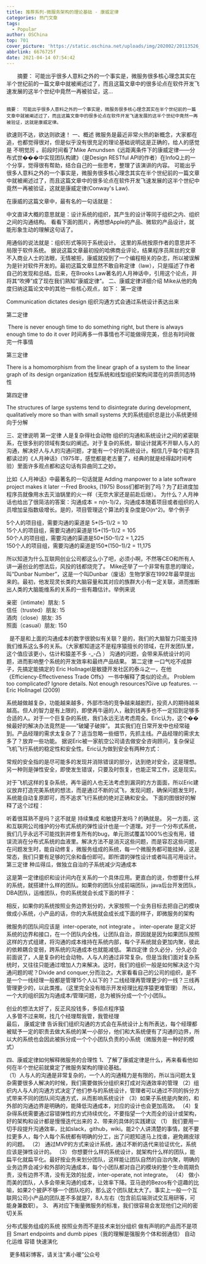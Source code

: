 ```yaml
---
title: 推荐系列-微服务架构的理论基础 - 康威定律
categories: 热门文章
tags:
  - Popular
author: OSChina
top: 701
cover_picture: 'https://static.oschina.net/uploads/img/202002/20113526_nu3B.jpeg'
abbrlink: 6676725f
date: 2021-04-14 07:54:42
---
```


&emsp;&emsp;摘要： 可能出乎很多人意料之外的一个事实是，微服务很多核心理念其实在半个世纪前的一篇文章中就被阐述过了，而且这篇文章中的很多论点在软件开发飞速发展的这半个世纪中竟然一再被验证，这...
<!-- more -->

                                                                                                                                                                                        摘要： 可能出乎很多人意料之外的一个事实是，微服务很多核心理念其实在半个世纪前的一篇文章中就被阐述过了，而且这篇文章中的很多论点在软件开发飞速发展的这半个世纪中竟然一再被验证，这就是康威定律。 
欲速则不达，欲达则欲速！ 
一、概述 
微服务是最近非常火热的新概念，大家都在追，也都觉得很对，但是似乎没有很充足的理论基础说明这是正确的，给人的感觉是 不明觉厉 。前段时间看了Mike Amundsen《远距离条件下的康威定律——分布式世���中实现团队构建》（是Design RESTful API的作者）在InfoQ上的一个分享，觉得很有帮助，结合自己的一些思考，整理了该演讲的内容。 
可能出乎很多人意料之外的一个事实是，微服务很多核心理念其实在半个世纪前的一篇文章中就被阐述过了，而且这篇文章中的很多论点在软件开发飞速发展的这半个世纪中竟然一再被验证，这就是康威定律(Conway's Law). 
 
在康威的这篇文章中，最有名的一句话就是： 
 
中文直译大概的意思就是：设计系统的组织，其产生的设计等同于组织之内、组织之间的沟通结构。 
看看下面的图片，再想想Apple的产品、微软的产品设计，就能形象生动的理解这句话了。 
 
用通俗的说法就是：组织形式等同于系统设计。 
这里的系统按原作者的意思并不局限于软件系统。 据说这篇文章最初投的哈佛商业评论，结果程序员屌丝的文章不入商业人士的法眼，无情被拒，康威就投到了一个编程相关的杂志，所以被误解为是针对软件开发的。最初这篇文章显然不敢自称定律（law），只是描述了作者自己的发现和总结。后来，在Brooks Law著名的人月神话中，引用这个论点，并将其“吹捧”成了现在我们熟知“康威定律”。 
二、康威定律详细介绍 
Mike从他的角度归纳这篇论文中的其他一些核心观点，如下： 
第一定律 
 
 Communication dictates design 
 组织沟通方式会通过系统设计表达出来 
 
第二定律 
 
  There is never enough time to do something right, but there is always enough time to do it over 
 时间再多一件事情也不可能做得完美，但总有时间做完一件事情 
 
第三定律 
 
 There is a homomorphism from the linear graph of a system to the linear graph of its design organization 
 线型系统和线型组织架构间潜在的异质同态特性 
 
第四定律 
 
 The structures of large systems tend to disintegrate during development, qualitatively more so than with small systems 
 大的系统组织总是比小系统更倾向于分解 
 
三、定律说明 
第一定律 
人是复杂得社会动物 
组织的沟通和系统设计之间的紧密联系，在很多别的领域有类似的阐述。对于复杂的系统，聊设计就离不开聊人与人的沟通，解决好人与人的沟通问题，才能有一个好的系统设计。相信几乎每个程序员都读过的《人月神话》（1975年，感觉都是老古董了，经典的就是经得起时间考验）里面许多观点都和这句话有异曲同工之妙。 
 
比如《人月神话》中最著名的一句话就是 
Adding manpower to a late software project makes it later --Fred Brooks, (1975) 
Boss们都听到了吗？为了赶进度加程序员就像用水去灭油锅里的火一样（无奈大家还是前赴后继）。 
为什么？人月神话也给出了很简洁的答案：沟通成本 = n(n-1)/2，沟通成本随着项目或者组织的人员增加呈指数级增长。是的，项目管理这个算法的复杂度是O(n^2)。举个例子 
 
  5个人的项目组，需要沟通的渠道是 5*(5–1)/2 = 10  
  15个人的项目组，需要沟通的渠道是15*(15–1)/2 = 105  
  50个人的项目组，需要沟通的渠道是50*(50–1)/2 = 1,225  
  150个人的项目组，需要沟通的渠道是150*(150–1)/2 = 11,175  
 
所以知道为什么互联网创业公司都这么小了吧，必须小啊，不然等CEO和所有人讲一遍创业的想法后，风投的钱都烧完了。 
Mike还举了一个非常有意思的理论，叫“Dunbar Number”，这是一个叫Dunbar（废话）生物学家在1992年最早提出来的。最初，他发现灵长类的大脑容量和其对应的族群大小有一定关联，进而推断出人类的大脑能维系的关系的一些有趣估计。举例来说 
 
  亲密（intimate）朋友: 5  
  信任（trusted）朋友: 15  
  酒肉（close）朋友: 35  
  照面（casual）朋友: 150  
 
  
是不是和上面的沟通成本的数字很貌似有关联？是的，我们的大脑智力只能支持我们维系这么多的关系。（大家都知道这不是程序猿擅长的领域，在开发团队里，这个值应该更小，估计和猿差不多 -_-凸 ） 
沟通的问题，会带来系统设计的问题，进而影响整个系统的开发效率和最终产品结果。 
第二定律 
一口气吃不成胖子，先搞定能搞定的 
Eric Hollnagel是敏捷开发社区的泰斗之一，在他《Efficiency-Effectiveness Trade Offs》 一书中解释了类似的论点。 
Problem too complicated? Ignore details. 
Not enough resources?Give up features. 
--Eric Hollnagel (2009) 
 
系统越做越复杂，功能越来越多，外部市场的竞争越来越剧烈，投资人的期待越来越高。但人的智力是有上限的，即使再牛逼的人，融到钱再多也不一定招到足够多合适的人。对于一个巨复杂的系统，我们永远无法考虑周全。Eric认为，这个��候最好的解决办法竟然是——“破罐子破摔”。 
其实我们在日常开发中也经常碰到。产品经理的需求太复杂了？适当忽略一些细节，先抓主线。产品经理的需求太多了？放弃一些功能。 
据说Eric被一家航空公司请去做安全咨询顾问，复杂保证飞机飞行系统的稳定性和安全性。Eric认为做到安全有两种方式： 
 
  常规的安全指的是尽可能多的发现并消除错误的部分，达到绝对安全，这是理想。  
  另一种则是弹性安全，即使发生错误，只要及时恢复，也能正常工作，这是现实。  
 
对于飞机这样的复杂系统，再牛逼的人也无法考虑到漏洞的方方面面，所以Eric建议放弃打造完美系统的想法，而是通过不断的试飞，发现问题，确保问题发生时，系统能自动复原即可，而不追求飞行系统的绝对正确和安全。 
下面的图很好的解释了这个过程： 
 
听着很耳熟不是吗？这不就是 持续集成 和敏捷开发吗？的确就是。 
另一方面，这和互联网公司维护的分布式系统的弹性设计也是一个道理。对于一个分布式系统，我们几乎永远不可能找到并修复所有的bug，单元测试覆盖1000%也没有用，错误流淌在分布式系统的血液里。解决方法不是消灭这些问题，而是容忍这些问题，在问题发生时，能自动修复，微服务组成的系统，每一个微服务都可能挂掉，这是常态，我们只要有足够的冗余和备份即可。即所谓的弹性设计或者叫高可用设计。 
第三定律 
种瓜得瓜，做独立自治的子系统减少沟通成本 
 
这是第一定律组织和设计间内在关系的一个具体应用。更直白的说，你想要什么样的系统，就搭建什么样的团队。如果你的团队分成前端团队，java后台开发团队，DBA团队，运维团队，你的系统就会长成下面的样子： 
 
相反，如果你的系统按照业务边界划分的，大家按照一个业务目标去把自己的模块做成小系统，小产品的话，你的大系统就会成长成下面的样子，即微服务的架构 
 
微服务的团队间应该是  inter-operate, not integrate 。 inter-operate 是定义好系统的边界和接口，在一个团队内全栈，让团队自治，原因就是因为如果团队按照这样的方式组建，将沟通的成本维持在系统内部，每个子系统就会更加内聚，彼此的依赖耦合变弱，跨系统的沟通成本也就能减低。 
第四定律 
合久必分，分久必合 
前面说了，人是复杂的社会动物，人与人的通过非常复杂。但是当我们面对复杂系统时，又往往只能通过增加人力来解决。这时，我们的组织一般是如何解决这个沟通问题的呢？Divide and conquer,分而治之。大家看看自己的公司的组织，是不是一个一线经理一般都是管理15个人以下的？二线经理再管理更少的一线？三线再管理更少的，以此类推。（这里完全没有暗示开发经理比程序猿更难管理） 
所以，一个大的组织因为沟通成本/管理问题，总为被拆分成一个个小团队。 
 
  创业的想法太好了，反正风投钱多，多招点程序猿  
  人多管不过来啊，找几个经理帮我管，我管经理  
  最后， 康威定律 告诉我们组织沟通的方式会在系统设计上有所表达，每个经理都被赋予一定的职责去做大系统的某一小部分，他们和大系统便有了沟通的边界，所以大的系统也会因此被拆分成一个个小团队负责的小系统（微服务是一种好的模式）  
 
四、康威定律如何解释微服务的合理性 
1、了解了康威定律是什么，再来看看他如何在半个世纪前就奠定了微服务架构的理论基础。  
（1）人与人的沟通是非常复杂的，一个人的沟通精力是有限的，所以当问题太复杂需要很多人解决的时候，我们需要做拆分组织来打成对沟通效率的管理 
（2）组织内人与人的沟通方式决定了他们参与的系统设计，管理者可以通过不同的拆分方式带来不同的团队间沟通方式，从而影响系统设计 
（3）如果子系统是内聚的，和外部的沟通边界是明确的，能降低沟通成本，对应的设计也会更加高效。 
（4）复杂得系统需要通过容错弹性的方式持续优化，不要指望一个大而全的设计或架构，好的架构和设计都是慢慢迭代出来的 
2、带来的具体的实践建议 
（1） 我们要用一切手段提升沟通效率，比如slack，github，wiki。能2个人讲清楚的事情，就不要拉更多人，每个人每个系统都有明确的分工，出了问题知道马上找谁，避免踢皮球的问题。 
（2） 通过MVP的方式来设计系统，通过不断的迭代来验证优化，系统应该是弹性设计的。 
（3） 你想要什么样的系统设计，就架构什么样的团队，能扁平化就扁平化。最好按业务来划分团队，这样能让团队自然的自治内聚，明确的业务边界会减少和外部的沟通成本，每个小团队都对自己的模块的整个生命周期负责，没有边界不清，没有无效的扯皮，inter-operate, not integrate。 
（4） 做小而美的团队，人多会带来沟通的成本，让效率下降。亚马逊的Bezos有个逗趣的比喻，如果2个披萨不够一个团队吃的，那么这个团队就太大了。事实上一般一个互联网公司小产品的团队差不多就是7，8人左右（包含前后端测试交互用研等，可能身兼数职）。 
3、 再对应下衡量微服务的标准，我们很容易会发现他们之间的密切关系 
 
 分布式服务组成的系统 
 按照业务而不是技术来划分组织 
 做有声明的产品而不是项目 
 Smart endpoints and dumb pipes（我的理解是强服务个体和弱通信） 
 自动化运维 
 容错 
 快速演化 
 
  
更多精彩博客，请关注“素小暖”公众号 

                                        